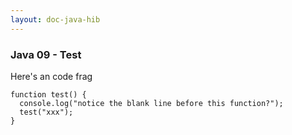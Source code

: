 ```yaml
---
layout: doc-java-hib
---
```


### Java 09 - Test

Here's an code frag

    function test() {
      console.log("notice the blank line before this function?");
      test("xxx");
    }




